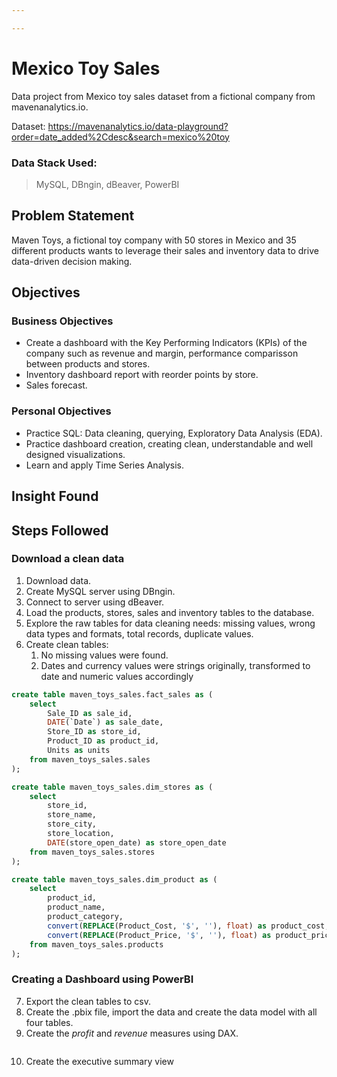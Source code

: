 ```yaml
---

---
```

# Mexico Toy Sales

Data project from Mexico toy sales dataset from a fictional company from mavenanalytics.io.

Dataset: https://mavenanalytics.io/data-playground?order=date_added%2Cdesc&search=mexico%20toy

### Data Stack Used:
> MySQL, DBngin, dBeaver, PowerBI


## Problem Statement
Maven Toys, a fictional toy company with 50 stores in Mexico and 35 different products wants to leverage their sales and inventory data to drive data-driven decision making. 

## Objectives
### Business Objectives
- Create a dashboard with the Key Performing Indicators (KPIs) of the company such as revenue and margin, performance comparisson between products and stores.
- Inventory dashboard report with reorder points by store.
- Sales forecast.

### Personal Objectives
- Practice SQL: Data cleaning, querying, Exploratory Data Analysis (EDA).
- Practice dashboard creation, creating clean, understandable and well designed visualizations.
- Learn and apply Time Series Analysis.

## Insight Found


## Steps Followed

### Download a clean data
1. Download data.
2. Create MySQL server using DBngin.
3. Connect to server using dBeaver.
4. Load the products, stores, sales and inventory tables to the database.
5. Explore the raw tables for data cleaning needs: missing values, wrong data types and formats, total records, duplicate values.
6. Create clean tables:
    1. No missing values were found.
    2. Dates and currency values were strings originally, transformed to date and numeric values accordingly

```sql
create table maven_toys_sales.fact_sales as (
    select 
		Sale_ID as sale_id,
		DATE(`Date`) as sale_date,
		Store_ID as store_id,
		Product_ID as product_id,
		Units as units
    from maven_toys_sales.sales 
);

create table maven_toys_sales.dim_stores as (
	select
		store_id,
		store_name,
		store_city,
		store_location,
		DATE(store_open_date) as store_open_date
	from maven_toys_sales.stores
);

create table maven_toys_sales.dim_product as (
	select 
		product_id,
		product_name,
		product_category,
		convert(REPLACE(Product_Cost, '$', ''), float) as product_cost,
		convert(REPLACE(Product_Price, '$', ''), float) as product_price
	from maven_toys_sales.products 
);
```
### Creating a Dashboard using PowerBI
7. Export the clean tables to csv.
8. Create the .pbix file, import the data and create the data model with all four tables.
9. Create the *profit* and *revenue* measures using DAX.

```dax
```

10. Create the executive summary view
[]()